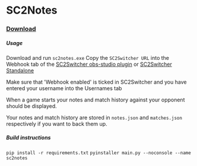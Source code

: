# SC2Notes
### [Download](https://github.com/leigholiver/sc2notes/releases/latest)

##### Usage
Download and run `sc2notes.exe`
Copy the `SC2Switcher URL` into the Webhook tab of the [SC2Switcher obs-studio plugin](https://github.com/leigholiver/OBS-SC2Switcher) or [SC2Switcher Standalone](https://github.com/leigholiver/SC2Switcher-Standalone)

Make sure that 'Webhook enabled' is ticked in SC2Switcher and you have entered your username into the Usernames tab

When a game starts your notes and match history against your opponent should be displayed.

Your notes and match history are stored in `notes.json` and `matches.json` respectively if you want to back them up.

##### Build instructions
`pip install -r requirements.txt`
`pyinstaller main.py --noconsole --name sc2notes`
